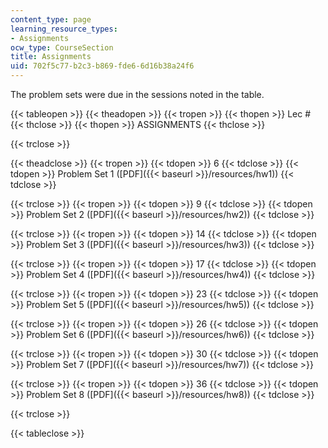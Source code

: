 ```yaml
---
content_type: page
learning_resource_types:
- Assignments
ocw_type: CourseSection
title: Assignments
uid: 702f5c77-b2c3-b869-fde6-6d16b38a24f6
---
```


The problem sets were due in the sessions noted in the table.

{{< tableopen >}}
{{< theadopen >}}
{{< tropen >}}
{{< thopen >}}
Lec #
{{< thclose >}}
{{< thopen >}}
ASSIGNMENTS
{{< thclose >}}

{{< trclose >}}

{{< theadclose >}}
{{< tropen >}}
{{< tdopen >}}
6
{{< tdclose >}}
{{< tdopen >}}
Problem Set 1 ([PDF]({{< baseurl >}}/resources/hw1))
{{< tdclose >}}

{{< trclose >}}
{{< tropen >}}
{{< tdopen >}}
9
{{< tdclose >}}
{{< tdopen >}}
Problem Set 2 ([PDF]({{< baseurl >}}/resources/hw2))
{{< tdclose >}}

{{< trclose >}}
{{< tropen >}}
{{< tdopen >}}
14
{{< tdclose >}}
{{< tdopen >}}
Problem Set 3 ([PDF]({{< baseurl >}}/resources/hw3))
{{< tdclose >}}

{{< trclose >}}
{{< tropen >}}
{{< tdopen >}}
17
{{< tdclose >}}
{{< tdopen >}}
Problem Set 4 ([PDF]({{< baseurl >}}/resources/hw4))
{{< tdclose >}}

{{< trclose >}}
{{< tropen >}}
{{< tdopen >}}
23
{{< tdclose >}}
{{< tdopen >}}
Problem Set 5 ([PDF]({{< baseurl >}}/resources/hw5))
{{< tdclose >}}

{{< trclose >}}
{{< tropen >}}
{{< tdopen >}}
26
{{< tdclose >}}
{{< tdopen >}}
Problem Set 6 ([PDF]({{< baseurl >}}/resources/hw6))
{{< tdclose >}}

{{< trclose >}}
{{< tropen >}}
{{< tdopen >}}
30
{{< tdclose >}}
{{< tdopen >}}
Problem Set 7 ([PDF]({{< baseurl >}}/resources/hw7))
{{< tdclose >}}

{{< trclose >}}
{{< tropen >}}
{{< tdopen >}}
36
{{< tdclose >}}
{{< tdopen >}}
Problem Set 8 ([PDF]({{< baseurl >}}/resources/hw8))
{{< tdclose >}}

{{< trclose >}}

{{< tableclose >}}